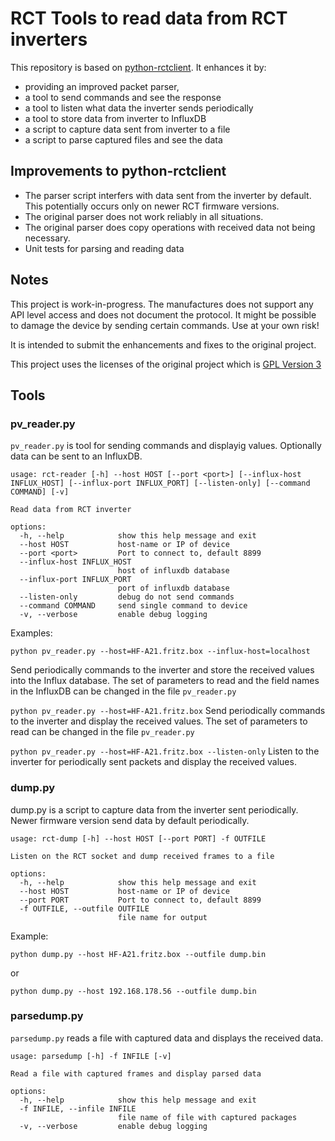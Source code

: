 # RCT Tools to read data from RCT inverters

This repository is based on [python-rctclient](https://github.com/svalouch/python-rctclient). It enhances it by:

* providing an improved packet parser,
* a tool to send commands and see the response
* a tool to listen what data the inverter sends periodically
* a tool to store data from inverter to InfluxDB
* a script to capture data sent from inverter to a file
* a script to parse captured files and see the data

## Improvements to python-rctclient

* The parser script interfers with data sent from the inverter by default. This potentially occurs only on newer RCT firmware versions.
* The original parser does not work reliably in all situations.
* The original parser does copy operations with received data not being necessary.
* Unit tests for parsing and reading data

## Notes

This project is work-in-progress. The manufactures does not support any API level access and does not document
the protocol. It might be possible to damage the device by sending certain commands. Use at your own risk!

It is intended to submit the enhancements and fixes to the original project.

This project uses the licenses of the original project which is [GPL Version 3](LICENSE.txt)

## Tools

### pv_reader.py

`pv_reader.py` is tool for sending commands and displayig values. Optionally data can be sent to an InfluxDB.

```
usage: rct-reader [-h] --host HOST [--port <port>] [--influx-host INFLUX_HOST] [--influx-port INFLUX_PORT] [--listen-only] [--command COMMAND] [-v]

Read data from RCT inverter

options:
  -h, --help            show this help message and exit
  --host HOST           host-name or IP of device
  --port <port>         Port to connect to, default 8899
  --influx-host INFLUX_HOST
                        host of influxdb database
  --influx-port INFLUX_PORT
                        port of influxdb database
  --listen-only         debug do not send commands
  --command COMMAND     send single command to device
  -v, --verbose         enable debug logging

```

Examples:

`python pv_reader.py --host=HF-A21.fritz.box --influx-host=localhost`

Send periodically commands to the inverter and store the received values into the Influx database. The set of parameters to read and the field names in the InfluxDB can be changed in the file `pv_reader.py`

`python pv_reader.py --host=HF-A21.fritz.box`
Send periodically commands to the inverter and display the received values. The set of parameters to read can be changed in the file `pv_reader.py`

`python pv_reader.py --host=HF-A21.fritz.box --listen-only`
Listen to the inverter for periodically sent packets and display the received values.

### dump.py

dump.py is a script to capture data from the inverter sent periodically. Newer firmware version send data by default periodically.

```
usage: rct-dump [-h] --host HOST [--port PORT] -f OUTFILE

Listen on the RCT socket and dump received frames to a file

options:
  -h, --help            show this help message and exit
  --host HOST           host-name or IP of device
  --port PORT           Port to connect to, default 8899
  -f OUTFILE, --outfile OUTFILE
                        file name for output
```

Example:

`python dump.py --host HF-A21.fritz.box --outfile dump.bin`

or

`python dump.py --host 192.168.178.56 --outfile dump.bin`

### parsedump.py

`parsedump.py` reads a file with captured data and displays the received
data.

```
usage: parsedump [-h] -f INFILE [-v]

Read a file with captured frames and display parsed data

options:
  -h, --help            show this help message and exit
  -f INFILE, --infile INFILE
                        file name of file with captured packages
  -v, --verbose         enable debug logging
```
